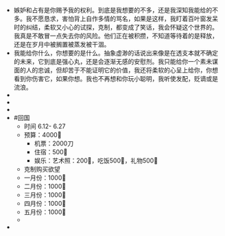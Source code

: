 - 嫉妒和占有是你赐予我的权利。到底是我想要的不多，还是我深知我能给的不多。我不愿恳求，害怕背上自作多情的骂名，如果是这样，我盯着百叶窗发呆时的纠结，柔软又小心的试探，克制，都变成了笑话，我会怀疑这个世界的。我真是不敢冒一点失去你的风险。他们正在被积攒，不知道等待着的是释放，还是在岁月中被搁置被蒸发被干涸。
- 我能给你什么，你想要的是什么。抽象虚渺的话说出来像是在透支本就不确定的未来，它到底是强心丸，还是会逐渐无感的安慰剂。我只能给你一个素未谋面的人的忠诚，但却苦于不能证明它的价值，我还将柔软的心呈上给你，你想看到你伤害它，如果你想。我也不再想和你玩小聪明，我听使发配，贬谪或是流浪。
-
-
-
- #回国
	- 时间 6.12- 6.27
	- 预算：4000🔪
		- 机票：2000刀
		- 住宿：500🔪
		- 娱乐：艺术照：200🔪，吃饭500🔪，礼物500🔪
	- 克制购买欲望
	- 一月份：1000🔪
	- 二月份：1000🔪
	- 三月份：1000🔪
	- 四月份：1000🔪
	- 五月份：1000🔪
	-
-